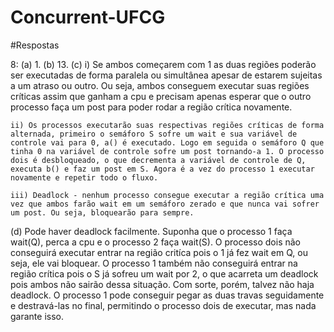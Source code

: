 # Concurrent-UFCG

#Respostas

8: 
(a)	1.
(b) 13.
(c) i) Se ambos começarem com 1 as duas regiões poderão ser executadas de forma paralela ou simultânea apesar de
	estarem sujeitas a um atraso ou outro. Ou seja, ambos conseguem executar suas regiões críticas assim que ganham a cpu e precisam apenas esperar que o outro processo faça um post para poder rodar a região crítica novamente.

	ii) Os processos executarão suas respectivas regiões críticas de forma alternada, primeiro o semáforo S sofre um wait e sua variável de controle vai para 0, a() é executado. Logo em seguida o semáforo Q que tinha 0 na variável de controle sofre um post tornando-a 1. O processo dois é desbloqueado, o que decrementa a variável de controle de Q, executa b() e faz um post em S. Agora é a vez do processo 1 executar novamente e repetir todo o fluxo.

	iii) Deadlock - nenhum processo consegue executar a região crítica uma vez que ambos farão wait em um semáforo zerado e que nunca vai sofrer um post. Ou seja, bloquearão para sempre.
(d)
	Pode haver deadlock facilmente. Suponha que o processo 1 faça wait(Q), perca a cpu e o processo 2 faça wait(S). O processo dois não conseguirá executar entrar na região critíca pois o 1 já fez wait em Q, ou seja, ele vai bloquear. O processo 1 também não conseguirá entrar na região crítica pois o S já sofreu um wait por 2, o que acarreta um deadlock pois ambos não sairão dessa situação.
	Com sorte, porém, talvez não haja deadlock. O processo 1 pode conseguir pegar as duas travas seguidamente e destravá-las no final, permitindo o processo dois de executar, mas nada garante isso.